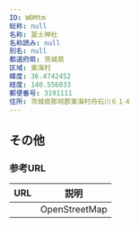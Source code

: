 ```yaml
---
ID: W0Mtm
総称: null
名称: 冨士神社
名称読み: null
別名: null
都道府県: 茨城県
区域: 東海村
緯度: 36.4742452
経度: 140.556033
郵便番号: 3191111
住所: 茨城県那珂郡東海村舟石川６１４
---
```


## その他

### 参考URL

| URL | 説明          |
| --- | ------------- |
|     | OpenStreetMap |
